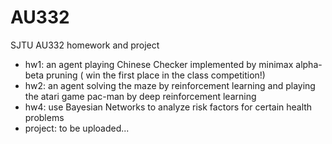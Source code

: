 # AU332
SJTU AU332 homework and project
- hw1: an agent playing Chinese Checker implemented by minimax alpha-beta pruning ( win the first place in the class competition!)
- hw2: an agent solving the maze by reinforcement learning and playing the atari game pac-man by deep reinforcement learning
- hw4: use Bayesian Networks to analyze risk factors for certain health problems
- project: to be uploaded...
